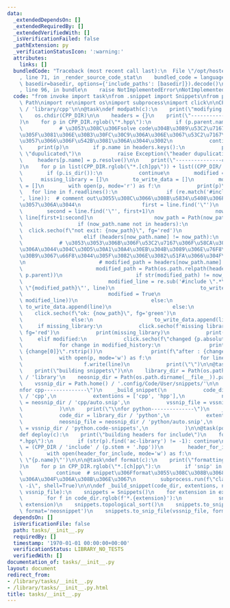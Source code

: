 ```yaml
---
data:
  _extendedDependsOn: []
  _extendedRequiredBy: []
  _extendedVerifiedWith: []
  _isVerificationFailed: false
  _pathExtension: py
  _verificationStatusIcon: ':warning:'
  attributes:
    links: []
  bundledCode: "Traceback (most recent call last):\n  File \"/opt/hostedtoolcache/Python/3.9.6/x64/lib/python3.9/site-packages/onlinejudge_verify/documentation/build.py\"\
    , line 71, in _render_source_code_stat\n    bundled_code = language.bundle(stat.path,\
    \ basedir=basedir, options={'include_paths': [basedir]}).decode()\n  File \"/opt/hostedtoolcache/Python/3.9.6/x64/lib/python3.9/site-packages/onlinejudge_verify/languages/python.py\"\
    , line 96, in bundle\n    raise NotImplementedError\nNotImplementedError\n"
  code: "from invoke import task\nfrom .snippet import Snippets\nfrom pathlib import\
    \ Path\nimport re\nimport os\nimport subprocess\nimport click\n\nCPP_DIR = Path(os.path.dirname(__file__)).parent\
    \ / 'library/cpp'\n\n@task\ndef modpath(c):\n    print(\"modifying path\")\n\n\
    \    os.chdir(CPP_DIR)\n\n    headers = {}\n    print(\"---------------found headers-------------------------\"\
    )\n    for p in CPP_DIR.rglob(\"*.hpp\"):\n        if (p.parent.name == 'include'):\n\
    \            # \u3053\u308C\u306Fsolve code\u304B\u3089\u53C2\u7167\u3059\u308B\
    \u305F\u3081\u306E\u30B3\u30FC\u30C9\u306A\u306E\u3067\u53C2\u7167\u5143\u3068\
    \u3057\u3066\u306F\u542B\u3081\u306A\u3044\u3002\n            continue\n\n   \
    \     print(p)\n        if p.name in headers.keys():\n            print(p.name,\
    \ \"dupulicated\")\n            raise Exception(\"header dupulication\")\n   \
    \     headers[p.name] = p.resolve()\n\n    print(\"---------------check headers-------------------------\"\
    )\n    for p in list(CPP_DIR.rglob(\"*.[ch]pp\")) + list((CPP_DIR/'include').glob('*')):\n\
    \        if (p.is_dir()):\n            continue\n        modified = False\n  \
    \      missing_library = []\n        to_write_data = []\n        modified_history\
    \ = []\n        with open(p, mode='r') as f:\n            print(p)\n         \
    \   for line in f.readlines():\n                if (re.match('#include \".*\"\
    ', line)):  # comment out\u3055\u308C\u3066\u308B\u5834\u5408\u306F\u51E6\u7406\
    \u3057\u306A\u3044\n                    first = line.find('\"')\n            \
    \        second = line.find('\"', first+1)\n                    now_path_str =\
    \ line[first+1:second]\n                    now_path = Path(now_path_str)\n  \
    \                  if (now_path.name not in headers):\n                      \
    \  click.secho(f\"not exit: {now_path}\", fg='red')\n                        missing_library.append(now_path_str)\n\
    \                    elif (headers[now_path.name] != now_path):\n            \
    \            # \u3053\u3053\u306B\u306F\u53C2\u7167\u306F\u58CA\u308C\u3066\u3044\
    \u306A\u3044\u304C\u30D5\u30A1\u30A4\u30EB\u304B\u3089\u306E\u76F8\u5BFE\u30D1\
    \u30B9\u3067\u66F8\u3044\u305F\u3082\u306E\u3082\u51FA\u3066\u304F\u308B\u3002\
    \n                        # modified_path = headers[now_path.name].relative_to(CPP_DIR)\n\
    \                        modified_path = Path(os.path.relpath(headers[now_path.name],\
    \ p.parent))\n                        if str(modified_path) != now_path_str:\n\
    \                            modified_line = re.sub('#include \".*\"', f'#include\
    \ \"{modified_path}\"', line)\n                            to_write_data.append(modified_line)\n\
    \                            modified = True\n                            modified_history.append((line,\
    \ modified_line))\n                        else:\n                           \
    \ to_write_data.append(line)\n                    else:\n                    \
    \    click.secho(f\"ok: {now_path}\", fg='green')\n                        to_write_data.append(line)\n\
    \                else:\n                    to_write_data.append(line)\n\n   \
    \     if missing_library:\n            click.secho(f'missing library in {p}',\
    \ fg='red')\n            print(missing_library)\n            print(\"\")\n   \
    \     elif modified:\n            click.secho(f\"changed {p.absolute()}\", fg='yellow')\n\
    \            for change in modified_history:\n                print(f\"before:\
    \ {change[0]}\".rstrip())\n                print(f\"after : {change[1]}\".rstrip())\n\
    \            with open(p, mode='w') as f:\n                for line in to_write_data:\n\
    \                    f.write(line)\n            print(\"\")\n\n@task\ndef build(c):\n\
    \    print(\"building snippets\")\n\n    library_dir = Path(os.path.dirname(__file__)).parent\
    \ / 'library'\n    neosnip_dir = Path(os.path.dirname(__file__)).parent / 'snippets/'\n\
    \    vssnip_dir = Path.home() / '.config/Code/User/snippets/'\n\n    print(\"\\\
    nfor cpp--------------\")\n    _build_snippet(\n            code_dir = library_dir\
    \ / 'cpp',\n            extentions = ['cpp', 'hpp'],\n            neosnip_file\
    \ = neosnip_dir / 'cpp/auto.snip',\n            vssnip_file = vssnip_dir / 'cpp.code-snippets',\n\
    \            )\n\n    print(\"\\nfor python--------------\")\n    _build_snippet(\n\
    \            code_dir = library_dir / 'python',\n            extentions = ['py'],\n\
    \            neosnip_file = neosnip_dir / 'python/auto.snip',\n            vssnip_file\
    \ = vssnip_dir / 'python.code-snippets',\n            )\n\n@task(post=[modpath])\n\
    def deploy(c):\n    print(\"building headers for include\")\n    for p in CPP_DIR.rglob(\"\
    *.hpp\"):\n        if (str(p).find('ac-library') != -1): continue\n        header_for_include\
    \ = (CPP_DIR / 'include' / (p.stem + '.hpp'))\n        header_for_include.touch()\n\
    \        with open(header_for_include, mode='w') as f:\n            f.write(f'#include\
    \ \"{p.name}\"')\n\n\n@task\ndef format(c):\n    print(\"formatting cpp codes\"\
    )\n    for p in CPP_DIR.rglob(\"*.[ch]pp\"):\n        if 'snip' in p.name:\n \
    \           continue  # snippet\u306Fformat\u3055\u308C\u308B\u3068\u52D5\u304B\
    \u306A\u304F\u306A\u308B\u306E\u3067\n        subprocess.run(f\"clang-format {p}\
    \ -i\", shell=True)\n\n\ndef _build_snippet(code_dir, extentions, neosnip_file,\
    \ vssnip_file):\n    snippets = Snippets()\n    for extension in extentions:\n\
    \        for f in code_dir.rglob(f'*.{extension}'):\n            snippets.extract_snips(f,\
    \ extension)\n    snippets.topological_sort()\n    snippets.to_snip_file(neosnip_file,\
    \ format='neosnippet')\n    snippets.to_snip_file(vssnip_file, format='textmate')\n"
  dependsOn: []
  isVerificationFile: false
  path: tasks/__init__.py
  requiredBy: []
  timestamp: '1970-01-01 00:00:00+00:00'
  verificationStatus: LIBRARY_NO_TESTS
  verifiedWith: []
documentation_of: tasks/__init__.py
layout: document
redirect_from:
- /library/tasks/__init__.py
- /library/tasks/__init__.py.html
title: tasks/__init__.py
---
```

